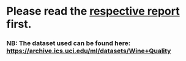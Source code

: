 # Please read the [respective report](https://drive.google.com/open?id=1HZi7Ap4ZylPhiItNd1M2okpnek8grAE6) first.

### NB: The dataset used can be found here: https://archive.ics.uci.edu/ml/datasets/Wine+Quality
   
